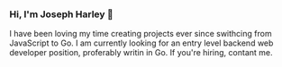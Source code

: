 ### Hi, I'm Joseph Harley 👋

I have been loving my time creating projects ever since swithcing from JavaScript to Go. I am currently looking for an entry level backend web developer position, proferably writin in Go. If you're hiring, contant me.
